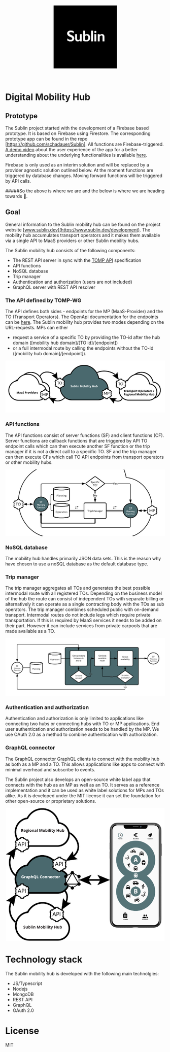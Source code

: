 <p align="center">
<img width="200" src="doc/img/sublin-logo-black.png">
</p></br>

# Digital Mobility Hub

## Prototype
The Sublin project started with the development of a Firebase based prototype. It is based on Firebase using Firestore. The corresponding prototype app can be found in the repo [https://github.com/schadauer/Sublin]. All functions are Firebase-triggered. [A demo video](https://youtu.be/fUwMlH78LVI) about the user experience of the app for a better understanding about the underlying functionalities is available [here](https://youtu.be/fUwMlH78LVI).

Firebase is only used as an interim solution and will be replaced by a provider agnostic solution outlined below. At the moment functions are triggered by database changes. Moving forward functions will be triggered by API calls.

#####So the above is where we are and the below is where we are heading towards 🚀.


## Goal
General information to the Sublin mobility hub can be found on the project website [www.sublin.dev](https://www.sublin.dev/development). The mobility hub accumulates transport operators and it makes them available via a single API to MaaS providers or other Sublin mobility hubs.

The Sublin mobility hub consists of the following components:
- The REST API server in sync with the [TOMP API](https://app.swaggerhub.com/apis/TOMP-API-WG/transport-operator_maas_provider_api/) specification
- API functions
- NoSQL database
- Trip manager
- Authentication and authorization (users are not included)
- GraphQL server with REST API resolver

### The API defined by TOMP-WG
The API defines both sides - endpoints for the MP (MaaS-Provider) and the TO (Transport Operators). The OpenApi documentation for the endpoints can be [here](https://app.swaggerhub.com/apis/TOMP-API-WG/transport-operator_maas_provider_api/). The Sublin mobility hub provides two modes depending on the URL-requests. MPs can either 
- request a service of a specific TO by providing the TO-id after the hub domain ([mobility hub domain]/[TO id]/[endpoint])
- or a full intermodal route by calling the endpoints without the TO-id ([mobility hub domain]/[endpoint]).

<p align="center">
<img src="doc/img/sublin-mobility-hub-overview.png">
</p>

### API functions
The API functions consist of server functions (SF) and client functions (CF). Server functions are callback functions that are triggered by API TO endpoint calls which can then execute another SF function or the trip manager if it is not a direct call to a specific TO. SF and the trip manager can then execute CFs which call TO API endpoints from transport operators or other mobility hubs.
<p align="center">
<img src="doc/img/sublin-functions-overview.png">
</p>

### NoSQL database
The mobility hub handles primarily JSON data sets. This is the reason why have chosen to use a noSQL database as the default database type.

### Trip manager
The trip manager aggregates all TOs and generates the best possible intermodal route with all registered TOs. Depending on the business model of the hub the route can consist of independent TOs with separate billing or alternatively it can operate as a single contracting body with the TOs as sub operators. The trip manager combines scheduled public with on-demand transport. Intermodal routes do not include legs which require private transportation. If this is required by MaaS services it needs to be added on their part. However it can include services from private carpools that are made available as a TO.
<p align="center">
<img src="doc/img/sublin-trip-manager.png">
</p>

### Authentication and authorization
Authentication and authorization is only limited to applications like connecting two hubs or connecting hubs with TO or MP applications. End user authentication and authorization needs to be handled by the MP. We use OAuth 2.0 as a method to combine authentication with authorization.

### GraphQL connector
The GraphQL connector GraphQL clients to connect with the mobility hub as both as a MP and a TO. This allows applications like apps to connect with minimal overhead and subscribe to events.

The Sublin project also develops an open-source white label app that connects with the hub as an MP as well as an TO. It serves as a reference implementation and it can be used as white label solutions for MPs and TOs alike. As it is developed under the MIT license it can set the foundation for other open-source or proprietary solutions.

<p align="center">
<img width='500' src="doc/img/sublin-graphql-connector.png">
</p>

# Technology stack
The Sublin mobility hub is developed with the following main technolgies:
- JS/Typescript
- Nodejs
- MongoDB
- REST API
- GraphQL
- OAuth 2.0

# License
MIT